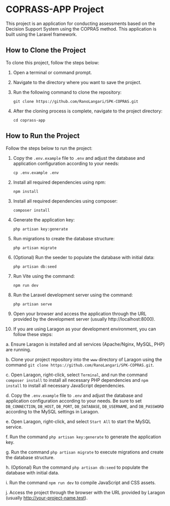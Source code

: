 # COPRASS-APP Project

This project is an application for conducting assessments based on the Decision Support System using the COPRAS method. This application is built using the Laravel framework.


## How to Clone the Project

To clone this project, follow the steps below:

1. Open a terminal or command prompt.

2. Navigate to the directory where you want to save the project.

3. Run the following command to clone the repository:
   ```
   git clone https://github.com/RanoLangari/SPK-COPRAS.git
   ```

4. After the cloning process is complete, navigate to the project directory:
   ```
   cd coprass-app
   ```


## How to Run the Project

Follow the steps below to run the project:

1. Copy the `.env.example` file to `.env` and adjust the database and application configuration according to your needs:
   ```
   cp .env.example .env
   ```

2. Install all required dependencies using npm:
   ```
   npm install
   ```

3. Install all required dependencies using composer:
   ```
   composer install
   ```

4. Generate the application key:
   ```
   php artisan key:generate
   ```

5. Run migrations to create the database structure:
   ```
   php artisan migrate
   ```

6. (Optional) Run the seeder to populate the database with initial data:
   ```
   php artisan db:seed
   ```

7. Run Vite using the command:
   ```
   npm run dev
   ```

8. Run the Laravel development server using the command:
   ```
   php artisan serve
   ```

9. Open your browser and access the application through the URL provided by the development server (usually http://localhost:8000).


10. If you are using Laragon as your development environment, you can follow these steps:

   a. Ensure Laragon is installed and all services (Apache/Nginx, MySQL, PHP) are running.

   b. Clone your project repository into the `www` directory of Laragon using the command `git clone https://github.com/RanoLangari/SPK-COPRAS.git`.

   c. Open Laragon, right-click, select `Terminal`, and run the command `composer install` to install all necessary PHP dependencies and `npm install` to install all necessary JavaScript dependencies.

   d. Copy the `.env.example` file to `.env` and adjust the database and application configuration according to your needs. Be sure to set `DB_CONNECTION`, `DB_HOST`, `DB_PORT`, `DB_DATABASE`, `DB_USERNAME`, and `DB_PASSWORD` according to the MySQL settings in Laragon.

   e. Open Laragon, right-click, and select `Start All` to start the MySQL service.

   f. Run the command `php artisan key:generate` to generate the application key.

   g. Run the command `php artisan migrate` to execute migrations and create the database structure.

   h. (Optional) Run the command `php artisan db:seed` to populate the database with initial data.

   i. Run the command `npm run dev` to compile JavaScript and CSS assets.

   j. Access the project through the browser with the URL provided by Laragon (usually http://your-project-name.test).
